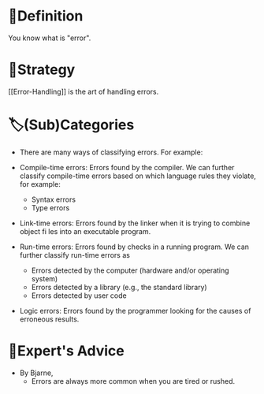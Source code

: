 # 📝Definition
You know what is "error".

# 🏹Strategy
[[Error-Handling]] is the art of handling errors.

# 🏷(Sub)Categories
- There are many ways of classifying errors. For example:
- Compile-time errors: Errors found by the compiler. We can further classify compile-time errors based on which language rules they violate, for example:
    - Syntax errors
    - Type errors
    
- Link-time errors: Errors found by the linker when it is trying to combine object fi les into an executable program.
- Run-time errors: Errors found by checks in a running program. We can further classify run-time errors as
    - Errors detected by the computer (hardware and/or operating system)
    - Errors detected by a library (e.g., the standard library)
    - Errors detected by user code
    
- Logic errors: Errors found by the programmer looking for the causes of erroneous results.

# 🥼Expert's Advice
- By Bjarne,
    - Errors are always more common when you are tired or rushed.
    